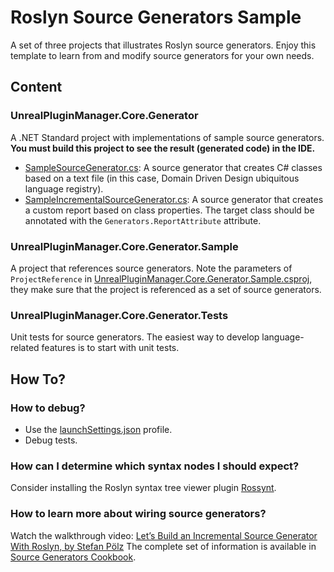 # Roslyn Source Generators Sample

A set of three projects that illustrates Roslyn source generators. Enjoy this template to learn from and modify source generators for your own needs.

## Content
### UnrealPluginManager.Core.Generator
A .NET Standard project with implementations of sample source generators.
**You must build this project to see the result (generated code) in the IDE.**

- [SampleSourceGenerator.cs](SampleSourceGenerator.cs): A source generator that creates C# classes based on a text file (in this case, Domain Driven Design ubiquitous language registry).
- [SampleIncrementalSourceGenerator.cs](SampleIncrementalSourceGenerator.cs): A source generator that creates a custom report based on class properties. The target class should be annotated with the `Generators.ReportAttribute` attribute.

### UnrealPluginManager.Core.Generator.Sample
A project that references source generators. Note the parameters of `ProjectReference` in [UnrealPluginManager.Core.Generator.Sample.csproj](../UnrealPluginManager.Core.Generator.Sample/UnrealPluginManager.Core.Generator.Sample.csproj), they make sure that the project is referenced as a set of source generators. 

### UnrealPluginManager.Core.Generator.Tests
Unit tests for source generators. The easiest way to develop language-related features is to start with unit tests.

## How To?
### How to debug?
- Use the [launchSettings.json](Properties/launchSettings.json) profile.
- Debug tests.

### How can I determine which syntax nodes I should expect?
Consider installing the Roslyn syntax tree viewer plugin [Rossynt](https://plugins.jetbrains.com/plugin/16902-rossynt/).

### How to learn more about wiring source generators?
Watch the walkthrough video: [Let’s Build an Incremental Source Generator With Roslyn, by Stefan Pölz](https://youtu.be/azJm_Y2nbAI)
The complete set of information is available in [Source Generators Cookbook](https://github.com/dotnet/roslyn/blob/main/docs/features/source-generators.cookbook.md).
